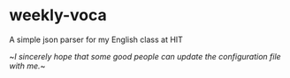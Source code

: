 # weekly-voca
A simple json parser for my English class at HIT

~*I sincerely hope that some good people can update the configuration file with me.*~

